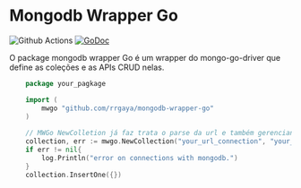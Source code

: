 # Mongodb Wrapper Go

![Github Actions](https://github.com/rrgaya/mongodb-wrapper-go/actions/workflows/go.yml/badge.svg)
[![GoDoc](https://godoc.org/github.com/rrgaya/mongodb-wrapper-go?status.svg)](https://godoc.org/github.com/rrgaya/mongodb-wrapper-go)

O package mongodb wrapper Go é um wrapper do mongo-go-driver que define as coleções e as APIs CRUD nelas.

```go 
    package your_pagkage

    import (
        mwgo "github.com/rrgaya/mongodb-wrapper-go"
    )
    
    // MWGo NewColletion já faz trata o parse da url e também gerencianmento de context
    collection, err := mwgo.NewCollection("your_url_connection", "your_database", "your_collections") 
    if err != nil{
        log.Println("error on connections with mongodb.")
    }
    collection.InsertOne({})
```
